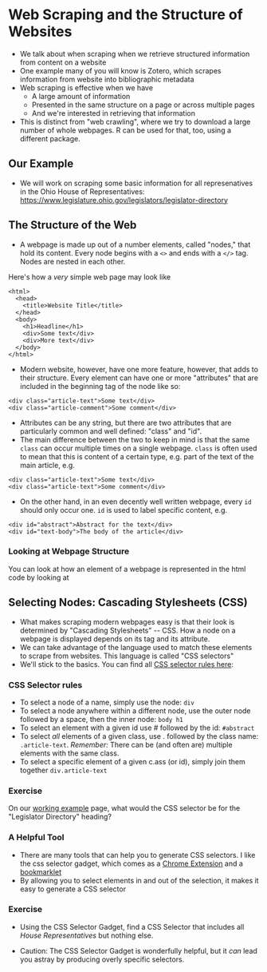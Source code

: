 # Web Scraping and the Structure of Websites

* We talk about when scraping when we retrieve structured information from content on a website
* One example many of you will know is Zotero, which scrapes information from website into bibliographic metadata
* Web scraping is effective when we have
   * A large amount of information
   * Presented in the same structure on a page or across multiple pages
   * And we're interested in retrieving that information
* This is distinct from "web crawling", where we try to download a large number of whole webpages. R can be used for that, too, using a different package.

## Our Example
* We will work on scraping some basic information for all represenatives in the Ohio House of Representatives:
https://www.legislature.ohio.gov/legislators/legislator-directory

## The Structure of the Web
* A webpage is made up out of a number elements, called "nodes," that hold its content. Every node begins with a `<>` and ends with a `</>` tag. Nodes are nested in each other.

Here's how a *very* simple web page may look like

```
<html>
  <head>
    <title>Website Title</title>
  </head>
  <body>
    <h1>Headline</h1>
    <div>Some text</div>
    <div>More text</div>
  </body>
</html>
```

* Modern website, however, have one more feature, however, that adds to their structure. Every element can have one or more "attributes" that are included in the beginning tag of the node like so:
```
<div class="article-text">Some text</div>
<div class="article-comment">Some comment</div>
```

* Attributes can be any string, but there are two attributes that are particularly common and well defined: "class" and "id".
* The main difference between the two to keep in mind is that the same `class` can occur multiple times on a single webpage. `class` is often used to mean that this is content of a certain type, e.g. part of the text of the main article, e.g.
```
<div class="article-text">Some text</div>
<div class="article-text">Some comment</div>
```
* On the other hand, in an even decently well written webpage, every `id` should only occur one. `id` is used to label specific content, e.g.
```
<div id="abstract">Abstract for the text</div>
<div id="text-body">The body of the article</div>
```

### Looking at Webpage Structure
You can look at how an element of a webpage is represented in the html code by looking at

## Selecting Nodes: Cascading Stylesheets (CSS)

* What makes scraping modern webpages easy is that their look is determined by "Cascading Stylesheets" -- CSS. How a node on a webpage is displayed depends on its tag and its attribute.
* We can take advantage of the language used to match these elements to scrape from websites. This language is called "CSS selectors"
* We'll stick to the basics. You can find all [CSS selector rules here](https://www.w3schools.com/cssref/css_selectors.asp):

### CSS Selector rules
* To select a node of a name, simply use the node: `div`
* To select a node anywhere within a different node, use the outer node followed by a space, then the inner node: `body h1`
* To select an element with a given id use # followed by the id: `#abstract`
* To select *all* elements of a given class, use . followed by the class name: `.article-text`. *Remember:* There can be (and often are) multiple elements with the same class.
* To select a specific element of a given c.ass (or id), simply join them together `div.article-text`

### Exercise
On our [working example](https://www.legislature.ohio.gov/legislators/legislator-directory) page, what would the CSS selector be for the "Legislator Directory" heading?

### A Helpful Tool
* There are many tools that can help you to generate CSS selectors. I like the css selector gadget, which comes as a [Chrome Extension]() and a [bookmarklet]()
* By allowing you to select elements in and out of the selection, it makes it easy to generate a CSS selector

### Exercise
* Using the CSS Selector Gadget, find a CSS Selector that includes all *House Representatives* but nothing else.

* Caution: The CSS Selector Gadget is wonderfully helpful, but it *can* lead you astray by producing overly specific selectors. 
